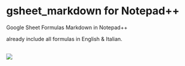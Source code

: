 # gsheet_markdown for Notepad++
Google Sheet Formulas Markdown in Notepad++

already include all formulas in English & Italian.

</br>
<img src="https://github.com/adegard/gsheet_markdown/blob/main/Cattura.JPG"  align="center">
